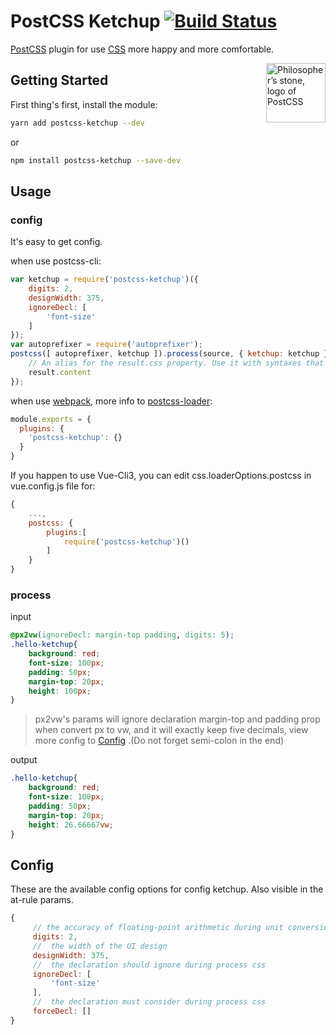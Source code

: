 [PostCSS]: https://github.com/postcss/postcss
[ci-img]:  https://travis-ci.org/cuppi/postcss-ketchup.svg
[ci]:      https://travis-ci.org/cuppi/postcss-ketchup
[CSS]:     https://developer.mozilla.org/zh-CN/docs/Web/CSS
[Icon]:    http://i-film-beta.oss-cn-shanghai.aliyuncs.com/framework/postcss-ketchup/ketch-icon.png
[postcss-loader]: https://github.com/postcss/postcss-loader
# PostCSS Ketchup [![Build Status][ci-img]][ci]
[PostCSS] plugin for use [CSS] more happy and more comfortable.

<img align="right" width="95" height="95"
	title="Philosopher’s stone, logo of PostCSS"
	src="http://i-film-beta.oss-cn-shanghai.aliyuncs.com/framework/postcss-ketchup/ketch-icon.png">

## Getting Started
First thing's first, install the module:
```bash
yarn add postcss-ketchup --dev
```
or
```bash
npm install postcss-ketchup --save-dev
```


## Usage

### config
It's easy to get config.

when use postcss-cli:
```javascript
var ketchup = require('postcss-ketchup')({
	digits: 2,
    designWidth: 375,
    ignoreDecl: [
        'font-size'
    ]
});
var autoprefixer = require('autoprefixer');
postcss([ autoprefixer, ketchup ]).process(source, { ketchup: ketchup }).then(function (result) {
	// An alias for the result.css property. Use it with syntaxes that generate non-CSS output.
	result.content
});
```

when use <a href=https://webpack.docschina.org/concepts/loaders/>webpack</a>, more info to [postcss-loader]:
```javascript
module.exports = {
  plugins: {
    'postcss-ketchup': {}
  }
}
```

If you happen to use Vue-Cli3, you can edit css.loaderOptions.postcss in vue.config.js file
for:
```javascript
{
    ...,
    postcss: {
        plugins:[
            require('postcss-ketchup')()
        ]
    }
}
```

### process

input
```css
@px2vw(ignoreDecl: margin-top padding, digits: 5);
.hello-ketchup{
    background: red;
    font-size: 100px;
    padding: 50px;
    margin-top: 20px;
    height: 100px;
}
```
> px2vw's params will ignore declaration margin-top and padding prop when convert px to vw, 
and it will exactly keep five decimals, view more config to [Config](#config) 
.(Do not forget semi-colon in the end)

output
```css
.hello-ketchup{
    background: red;
    font-size: 100px;
    padding: 50px;
    margin-top: 20px;
    height: 26.66667vw;
}
```

## <span id="config">Config</span>
These are the available config options for config ketchup. Also visible in the at-rule params.

```javascript
{
     // the accuracy of floating-point arithmetic during unit conversion 
     digits: 2,
     //  the width of the UI design  
     designWidth: 375,
     //  the declaration should ignore during process css
     ignoreDecl: [
         'font-size'
     ],
     //  the declaration must consider during process css
     forceDecl: []
}
```
